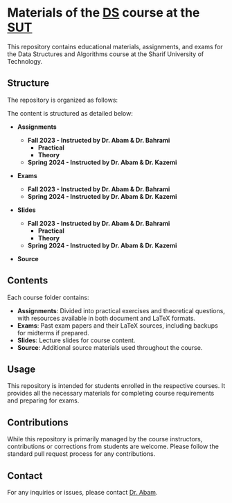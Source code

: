 # Materials of the [DS](https://docs.ce.sharif.edu/course/40254) course at the [SUT](https://en.sharif.edu)

This repository contains educational materials, assignments, and exams for the Data Structures and Algorithms course at the Sharif University of Technology.

## Structure

The repository is organized as follows:

The content is structured as detailed below:

- **Assignments**
  - **Fall 2023 - Instructed by Dr. Abam & Dr. Bahrami**
    - **Practical**
    - **Theory**
  - **Spring 2024 - Instructed by Dr. Abam & Dr. Kazemi**

- **Exams**
  - **Fall 2023 - Instructed by Dr. Abam & Dr. Bahrami**
  - **Spring 2024 - Instructed by Dr. Abam & Dr. Kazemi**

- **Slides**
  - **Fall 2023 - Instructed by Dr. Abam & Dr. Bahrami**
    - **Practical**
    - **Theory**
  - **Spring 2024 - Instructed by Dr. Abam & Dr. Kazemi**

- **Source**

## Contents

Each course folder contains:

- **Assignments**: Divided into practical exercises and theoretical questions, with resources available in both document and LaTeX formats.
- **Exams**: Past exam papers and their LaTeX sources, including backups for midterms if prepared.
- **Slides**: Lecture slides for course content.
- **Source**: Additional source materials used throughout the course.

## Usage

This repository is intended for students enrolled in the respective courses. It provides all the necessary materials for completing course requirements and preparing for exams.

## Contributions

While this repository is primarily managed by the course instructors, contributions or corrections from students are welcome. Please follow the standard pull request process for any contributions.

## Contact

For any inquiries or issues, please contact [Dr. Abam](mailto:abam@sharif.edu).